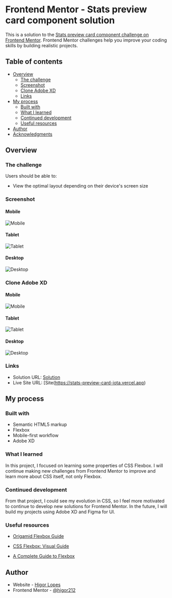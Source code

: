 # Frontend Mentor - Stats preview card component solution

This is a solution to the [Stats preview card component challenge on Frontend Mentor](https://www.frontendmentor.io/challenges/stats-preview-card-component-8JqbgoU62). Frontend Mentor challenges help you improve your coding skills by building realistic projects. 

## Table of contents

- [Overview](#overview)
  - [The challenge](#the-challenge)
  - [Screenshot](#screenshot)
  - [Clone Adobe XD](#clone-adobe-xd)
  - [Links](#links)
- [My process](#my-process)
  - [Built with](#built-with)
  - [What I learned](#what-i-learned)
  - [Continued development](#continued-development)
  - [Useful resources](#useful-resources)
- [Author](#author)
- [Acknowledgments](#acknowledgments)

## Overview

### The challenge

Users should be able to:

- View the optimal layout depending on their device's screen size

### Screenshot

#### Mobile
![Mobile](https://github.com/higor212/Stats-Preview-Card/blob/master/images/challenge/Mobile.png?raw=true)
#### Tablet
![Tablet](https://github.com/higor212/Stats-Preview-Card/blob/master/images/challenge/Tablet.png?raw=true)
#### Desktop
![Desktop](https://github.com/higor212/Stats-Preview-Card/blob/master/images/challenge/Desktop.png?raw=true)

### Clone Adobe XD

#### Mobile
![Mobile](https://github.com/higor212/Stats-Preview-Card/blob/master/layout/clone/pages/mobile/mobile.png?raw=true)
#### Tablet
![Tablet](https://github.com/higor212/Stats-Preview-Card/blob/master/layout/clone/pages/tablet/tablet.png?raw=true)
#### Desktop
![Desktop](https://github.com/higor212/Stats-Preview-Card/blob/master/layout/clone/pages/desktop/desktop.png?raw=true)

### Links

- Solution URL: [Solution](https://your-solution-url.com)
- Live Site URL: [Site(https://stats-preview-card-iota.vercel.app)

## My process

### Built with

- Semantic HTML5 markup
- Flexbox
- Mobile-first workflow
- Adobe XD

### What I learned

In this project, I focused on learning some properties of CSS Flexbox. I will continue making new challenges from Frontend Mentor to improve and learn more about CSS itself, not only Flexbox. 

### Continued development

From that project, I could see my evolution in CSS, so I feel more motivated to continue to develop new solutions for Frontend Mentor. In the future, I will build my projects using Adobe XD and Figma for UI. 

### Useful resources

- [Origamid Flexbox Guide](https://origamid.com/projetos/flexbox-guia-completo/)

- [CSS Flexbox: Visual Guide](https://www.alura.com.br/artigos/css-guia-do-flexbox)

- [A Complete Guide to Flexbox](https://css-tricks.com/snippets/css/a-guide-to-flexbox/)


## Author

- Website - [Higor Lopes](https://www.linkedin.com/in/higorl)
- Frontend Mentor - [@higor212](https://www.frontendmentor.io/profile/higor212)
